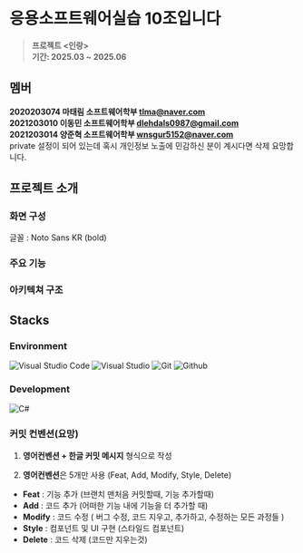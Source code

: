 # 응용소프트웨어실습 10조입니다
> **프로젝트 <인랑>** <br/> **기간: 2025.03 ~ 2025.06**
## 멤버
**2020203074 마태림 소프트웨어학부 tlma@naver.com**
<br/> **2021203010 이동민 소프트웨어학부 dlehdals0987@gmail.com**
<br/> **2021203014 양준혁 소프트웨어학부 wnsgur5152@naver.com**
<br/> private 설정이 되어 있는데 혹시 개인정보 노출에 민감하신 분이 계시다면 삭제 요망합니다.

## 프로젝트 소개

### 화면 구성

글꼴 : Noto Sans KR (bold)

### 주요 기능

### 아키텍쳐 구조

## Stacks
### Environment
![Visual Studio Code](https://img.shields.io/badge/Visual%20Studio%20Code-007ACC?style=for-the-badge&logo=Visual%20Studio%20Code&logoColor=white)
![Visual Studio](https://img.shields.io/badge/Visual%20Studio-5C2D91.svg?style=for-the-badge&logo=visual-studio&logoColor=white)
![Git](https://img.shields.io/badge/Git-F05032?style=for-the-badge&logo=Git&logoColor=white)
![Github](https://img.shields.io/badge/GitHub-181717?style=for-the-badge&logo=GitHub&logoColor=white)  

### Development
![C#](https://img.shields.io/badge/c%23-%23239120.svg?style=for-the-badge&logo=csharp&logoColor=white)

### 커밋 컨벤션(요망)
1. **영어컨벤션 + 한글 커밋 메시지** 형식으로 작성

2. **영어컨벤션**은 5개만 사용 (Feat, Add, Modify, Style, Delete)
- **Feat** : 기능 추가 (브랜치 맨처음 커밋할때, 기능 추가할때)
- **Add** : 코드 추가 (어떠한 기능 내에 기능을 더 추가할 때)
- **Modify** : 코드 수정 ( 버그 수정, 코드 지우고, 추가하고, 수정하는 모든 과정들 )
- **Style** : 컴포넌트 및 UI 구현 (스타일드 컴포넌트)
- **Delete** : 코드 삭제 (코드만 지우는것)
